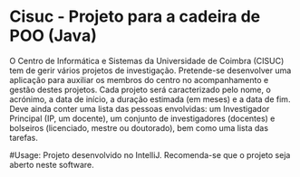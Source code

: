# Cisuc - Projeto para a cadeira de POO (Java)
O Centro de Informática e Sistemas da Universidade de Coimbra (CISUC) tem de gerir vários projetos de investigação. Pretende-se desenvolver uma aplicação para auxiliar os membros do centro no acompanhamento e gestão destes projetos.
Cada projeto será caracterizado pelo nome, o acrónimo, a data de início, a duração estimada (em meses) e a data de fim. Deve ainda conter uma lista das pessoas envolvidas: um Investigador Principal (IP, um docente), um conjunto de investigadores (docentes) e bolseiros (licenciado, mestre ou doutorado), bem como uma lista das tarefas. 

#Usage:
Projeto desenvolvido no IntelliJ. Recomenda-se que o projeto seja aberto neste software. 
